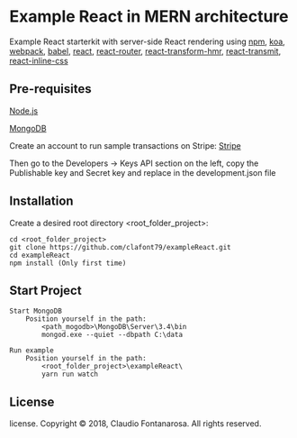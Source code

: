 # Example React in MERN architecture



Example React starterkit with server-side React rendering using
[npm](https://www.npmjs.com),
[koa](http://koajs.com),
[webpack](https://webpack.github.io/),
[babel](http://babeljs.io),
[react](https://facebook.github.io/react),
[react-router](https://github.com/rackt/react-router),
[react-transform-hmr](https://github.com/gaearon/react-transform-hmr),
[react-transmit](https://github.com/RickWong/react-transmit),
[react-inline-css](https://github.com/RickWong/react-inline-css)

## Pre-requisites

[Node.js](https://nodejs.org/en/)
	
[MongoDB](https://www.mongodb.com/download-center?jmp=tutorials&_ga=2.81930966.1107962716.1525881723-86971522.1500537902#enterprise)

Create an account to run sample transactions on Stripe:
[Stripe](https://stripe.com/it) 

Then go to the Developers -> Keys API section on the left, copy the Publishable key and Secret key and replace in the development.json file

## Installation

Create a desired root directory <root_folder_project>:

	cd <root_folder_project>
	git clone https://github.com/clafont79/exampleReact.git
	cd exampleReact
	npm install (Only first time)
	  

## Start Project

	Start MongoDB
		Position yourself in the path:
			<path_mogodb>\MongoDB\Server\3.4\bin
			mongod.exe --quiet --dbpath C:\data
	
	Run example
		Position yourself in the path:
			<root_folder_project>\exampleReact\
			yarn run watch
			
## License

license. Copyright © 2018, Claudio Fontanarosa. All rights reserved.
